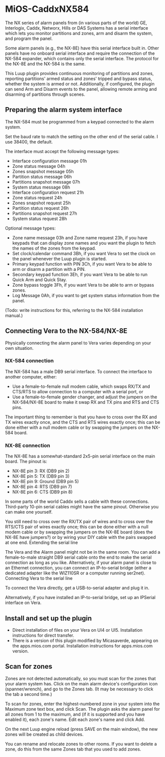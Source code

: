 # MiOS-CaddxNX584

The NX series of alarm panels from (in various parts of the world) GE, Interlogix, Caddx, Networx, Hills or DAS Systems has a serial interface which lets you monitor partitions and zones, arm and disarm the system, and program the panel.

Some alarm panels (e.g., the NX-8E) have this serial interface built in. Other panels have no onboard serial interface and require the connection of the NX-584 expander, which contains only the serial interface. The protocol for the NX-8E and the NX-584 is the same.

This Luup plugin provides continuous monitoring of partitions and zones, reporting partitions' armed status and zones' tripped and bypass status, whether the system is armed or not. Additionally, if configured, the plugin can send Arm and Disarm events to the panel, allowing remote arming and disarming of partitions through scenes.

## Preparing the alarm system interface

The NX-584 must be programmed from a keypad connected to the alarm system.

Set the baud rate to match the setting on the other end of the serial cable. I use 38400, the default.

The interface must accept the following message types:

* Interface configuration message 01h
* Zone status message 04h
* Zones snapshot message 05h
* Partition status message 06h
* Partitions snapshot message 07h
* System status message 08h
* Interface configuration request 21h
* Zone status request 24h
* Zones snapshot request 25h
* Partition status request 26h
* Partitions snapshot request 27h
* System status request 28h 

Optional message types:

* Zone name message 03h and Zone name request 23h, if you have keypads that can display zone names and you want the plugin to fetch the names of the zones from the keypad.
* Set clock/calendar command 3Bh, if you want Vera to set the clock on the panel whenever the Luup plugin is started.
* Primary keypad function with PIN 3Ch, if you want Vera to be able to arm or disarm a partition with a PIN.
* Secondary keypad function 3Eh, if you want Vera to be able to run Quick Arm and Quick Stay.
* Zone bypass toggle 3Fh, if you want Vera to be able to arm or bypass zones.
* Log Message 0Ah, if you want to get system status information from the panel. 

(Todo: write instructions for this, referring to the NX-584 installation manual.) 

## Connecting Vera to the NX-584/NX-8E

Physically connecting the alarm panel to Vera varies depending on your own situation.

### NX-584 connection

The NX-584 has a male DB9 serial interface. To connect the interface to another computer, either:

* Use a female-to-female null modem cable, which swaps RX/TX and CTS/RTS to allow connection to a computer with a serial port, or
* Use a female-to-female gender changer, and adjust the jumpers on the NX-584/NX-8E board to make it swap RX and TX pins and RTS and CTS pins. 

The important thing to remember is that you have to cross over the RX and TX wires exactly once, and the CTS and RTS wires exactly once; this can be done either with a null modem cable or by swapping the jumpers on the NX-584 board.

### NX-8E connection

The NX-8E has a somewhat-standard 2x5-pin serial interface on the main board. The ​pinout is:

* NX-8E pin 3: RX (DB9 pin 2)
* NX-8E pin 5: TX (DB9 pin 3)
* NX-8E pin 9: Ground (DB9 pin 5)
* NX-8E pin 4: RTS (DB9 pin 7)
* NX-8E pin 6: CTS (DB9 pin 8)

In some parts of the world Caddx sells a cable with these connections. Third-party 10-pin serial cables might have the same pinout. Otherwise you can make one yourself.

You still need to cross over the RX/TX pair of wires and to cross over the RTS/CTS pair of wires exactly once; this can be done either with a null modem cable or by swapping the jumpers on the NX-8E board (does the NX-8E have jumpers?) or by wiring your DIY cable with the pairs swapped at one end.
Extending the serial line

The Vera and the Alarm panel might not be in the same room. You can add a female-to-male straight DB9 serial cable onto the end to make the serial connection as long as you like. Alternatively, if your alarm panel is close to an Ethernet connection, you can connect an IP-to-serial bridge (either a dedicated adapter like the ​WIZ110SR or a computer running ser2net).
Connecting Vera to the serial line

To connect the Vera directly, get a USB-to-serial adapter and plug it in.

Alternatively, if you have installed an IP-to-serial bridge, set up an IPSerial interface on Vera. 

## Install and set up the plugin

* Direct installation of files on your Vera on UI4 or UI5. Installation instructions for direct transfer.
* There is a version of this plugin modified by Micasaverde, appearing on the apps.mios.com portal. Installation instructions for apps.mios.com version. 

## Scan for zones

Zones are not detected automatically, so you must scan for the zones that your alarm system has. Click on the main alarm device's configuration icon (spanner/wrench), and go to the Zones tab. (It may be necessary to click the tab a second time.)

To scan for zones, enter the highest-numbered zone in your system into the Maximum zone text box, and click Scan. The plugin asks the alarm panel for all zones from 1 to the maximum, and (if it is supported and you have enabled it), each zone's name. Edit each zone's name and click Add. 

On the next Luup engine reload (press SAVE on the main window), the new zones will be created as child devices.

You can rename and relocate zones to other rooms. If you want to delete a zone, do this from the same Zones tab that you used to add zones.

